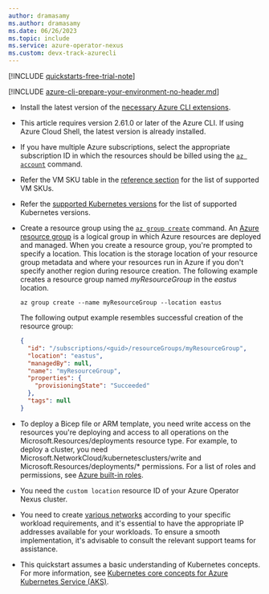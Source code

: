 ```yaml
---
author: dramasamy
ms.author: dramasamy
ms.date: 06/26/2023
ms.topic: include
ms.service: azure-operator-nexus
ms.custom: devx-track-azurecli
---
```


[!INCLUDE [quickstarts-free-trial-note](~/../azure-stack/reusable-content/ce-skilling/azure/includes/quickstarts-free-trial-note.md)]

[!INCLUDE [azure-cli-prepare-your-environment-no-header.md](~/../azure-stack/reusable-content/azure-cli/azure-cli-prepare-your-environment-no-header.md)]

* Install the latest version of the [necessary Azure CLI extensions](../../howto-install-cli-extensions.md).
* This article requires version 2.61.0 or later of the Azure CLI. If using Azure Cloud Shell, the latest version is already installed.
* If you have multiple Azure subscriptions, select the appropriate subscription ID in which the resources should be billed using the [`az account`][az-account] command.
* Refer the VM SKU table in the [reference section](../../reference-nexus-kubernetes-cluster-sku.md) for the list of supported VM SKUs.
* Refer the [supported Kubernetes versions](../../reference-nexus-kubernetes-cluster-supported-versions.md) for the list of supported Kubernetes versions.
* Create a resource group using the [`az group create`][az-group-create] command. An [Azure resource group][azure-resource-group] is a logical group in which Azure resources are deployed and managed. When you create a resource group, you're prompted to specify a location. This location is the storage location of your resource group metadata and where your resources run in Azure if you don't specify another region during resource creation. The following example creates a resource group named *myResourceGroup* in the *eastus* location.

    ```azurecli-interactive
    az group create --name myResourceGroup --location eastus
    ```

    The following output example resembles successful creation of the resource group:

    ```json
    {
      "id": "/subscriptions/<guid>/resourceGroups/myResourceGroup",
      "location": "eastus",
      "managedBy": null,
      "name": "myResourceGroup",
      "properties": {
        "provisioningState": "Succeeded"
      },
      "tags": null
    }
    ```

* To deploy a Bicep file or ARM template, you need write access on the resources you're deploying and access to all operations on the Microsoft.Resources/deployments resource type. For example, to deploy a cluster, you need Microsoft.NetworkCloud/kubernetesclusters/write and Microsoft.Resources/deployments/* permissions. For a list of roles and permissions, see [Azure built-in roles](/azure/role-based-access-control/built-in-roles).
* You need the `custom location` resource ID of your Azure Operator Nexus cluster.
* You need to create [various networks](../../quickstarts-tenant-workload-prerequisites.md#create-networks-for-tenant-workloads) according to your specific workload requirements, and it's essential to have the appropriate IP addresses available for your workloads. To ensure a smooth implementation, it's advisable to consult the relevant support teams for assistance.
* This quickstart assumes a basic understanding of Kubernetes concepts. For more information, see [Kubernetes core concepts for Azure Kubernetes Service (AKS)][kubernetes-concepts].

<!-- LINKS - internal -->
[kubernetes-concepts]: /azure/aks/concepts-clusters-workloads
[az-account]: /cli/azure/account
[az-group-create]: /cli/azure/group#az-group-create
[azure-resource-group]: /azure/azure-resource-manager/management/overview
